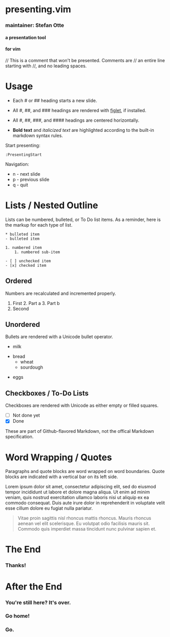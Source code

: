 # presenting.vim
### maintainer: Stefan Otte


#### a presentation tool
#### for vim

// This is a comment that won't be presented. Comments are
// an entire line starting with //, and no leading spaces.

# Usage

- Each # or ## heading starts a new slide.
- All #, ##, and ### headings are rendered with [figlet][1], if installed.
- All #, ##, ###, and #### headings are centered horizontally.
- **Bold** __text__ and *italicized* _text_ are highlighted according to the built-in markdown syntax rules.

  [1]: http://www.figlet.org/

Start presenting:

```vim
:PresentingStart
```

Navigation:

 * n - next slide
 * p - previous slide
 * q - quit

# Lists / Nested Outline

Lists can be numbered, bulleted, or To Do list items. As a reminder, here is the markup for each type of list.

```
* bulleted item
- bulleted item

1. numbered item
    1. numbered sub-item

- [ ] unchecked item
- [x] checked item
```
## Ordered

Numbers are recalculated and incremented properly.

1. First
   2. Part a
   3. Part b
4. Second

## Unordered

Bullets are rendered with a Unicode bullet operator.

- milk
* bread
   * wheat
   - sourdough
- eggs

## Checkboxes / To-Do Lists

Checkboxes are rendered with Unicode as either empty or filled squares.

- [ ] Not done yet
- [x] Done

These are part of Github-flavored Markdown, not the offical Markdown specification.

# Word Wrapping / Quotes

Paragraphs and quote blocks are word wrapped on word boundaries. Quote blocks are indicated with a vertical bar on its left side.

Lorem ipsum dolor sit amet, consectetur adipiscing elit, sed do eiusmod tempor incididunt ut labore et dolore magna aliqua. Ut enim ad minim veniam, quis nostrud exercitation ullamco laboris nisi ut aliquip ex ea commodo consequat. Duis aute irure dolor in reprehenderit in voluptate velit esse cillum dolore eu fugiat nulla pariatur.

> Vitae proin sagittis nisl rhoncus mattis rhoncus. Mauris rhoncus aenean vel elit scelerisque. Eu volutpat odio facilisis mauris sit. Commodo quis imperdiet massa tincidunt nunc pulvinar sapien et.

# The End


### Thanks!

# After the End


### You're still here? It's over.
### Go home!
### Go.
